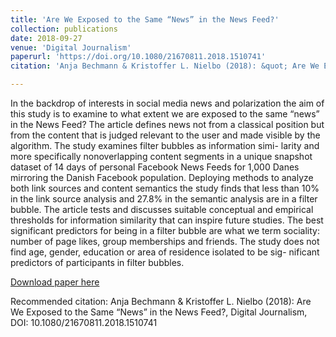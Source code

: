 ```yaml
---
title: 'Are We Exposed to the Same “News” in the News Feed?'
collection: publications
date: 2018-09-27
venue: 'Digital Journalism'
paperurl: 'https://doi.org/10.1080/21670811.2018.1510741'
citation: 'Anja Bechmann & Kristoffer L. Nielbo (2018): &quot; Are We Exposed to the Same News in the News Feed?&quot; <i>Digital Journalism</i>, DOI: 10.1080/21670811.2018.1510741'

---
```

In the backdrop of interests in social media news and polarization the aim of this study is to
examine to what extent we are exposed to the same “news” in the News Feed? The article
defines news not from a classical position but from the content that is judged relevant to the
user and made visible by the algorithm. The study examines filter bubbles as information simi-
larity and more specifically nonoverlapping content segments in a unique snapshot dataset of
14 days of personal Facebook News Feeds for 1,000 Danes mirroring the Danish Facebook
population. Deploying methods to analyze both link sources and content semantics the study
finds that less than 10% in the link source analysis and 27.8% in the semantic analysis are in
a filter bubble. The article tests and discusses suitable conceptual and empirical thresholds for
information similarity that can inspire future studies. The best significant predictors for being
in a filter bubble are what we term sociality: number of page likes, group memberships and
friends. The study does not find age, gender, education or area of residence isolated to be sig-
nificant predictors of participants in filter bubbles.

[Download paper here](https://doi.org/10.1080/21670811.2018.1510741)

Recommended citation: Anja Bechmann & Kristoffer L. Nielbo (2018): Are We Exposed to the Same “News” in the News Feed?, Digital Journalism, DOI: 10.1080/21670811.2018.1510741
